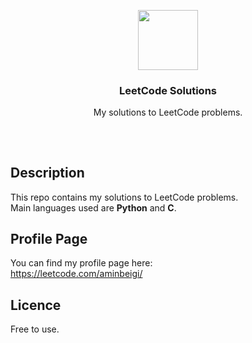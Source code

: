 <p align="center">
<img src="https://i.imgur.com/t8FksrS.png" height="96px" width="96px" />
<br>
<h3 align="center">LeetCode Solutions</h3>
<p align="center">My solutions to LeetCode problems.</p>
<h2></h2>
</p>
</br>

## Description
This repo contains my solutions to LeetCode problems.   
Main languages used are **Python** and **C**.

## Profile Page
You can find my profile page here:  
https://leetcode.com/aminbeigi/

## Licence
Free to use.
